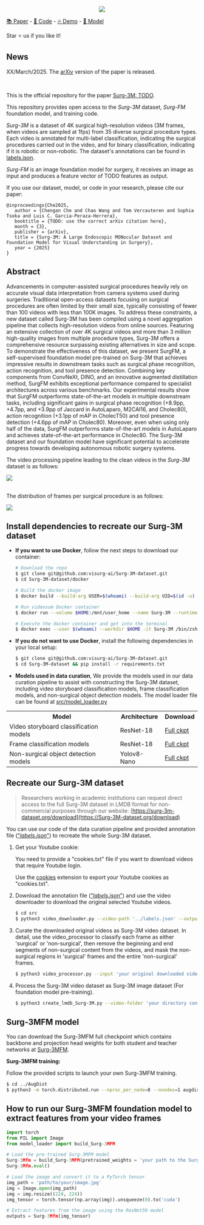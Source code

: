 <p align="center">
<img src="https://github.com/user-attachments/assets/d8e5f00e-49ab-4146-b2e5-481bd8bec4c4">
</p>

[📚 Paper](TODO) - [🤖 Code](src) - [🔥 Demo](TODO) - [🤗 Model](TODO)

Star ⭐ us if you like it!

## News

<!-- XX/March/2025. The [HuggingFace models and demo](TODO) are released. -->
<!--<br>-->
XX/March/2025. The [arXiv](TODO) version of the paper is released.

<br>

This is the official repository for the paper [Surg-3M: TODO](TODO).

This repository provides open access to the *Surg-3M* dataset, *Surg-FM* foundation model, and training code. 

*Surg-3M* is a dataset of 4K surgical high-resolution videos (3M frames, when videos are sampled at 1fps) from 35 diverse surgical procedure types. Each video is annotated for multi-label classification, indicating the surgical procedures carried out in the video, and for binary classification, indicating if it is robotic or non-robotic. The dataset's annotations can be found in [labels.json](https://github.com/visurg-ai/Surg-3M-dataset/blob/main/labels.json).

*Surg-FM* is an image foundation model for surgery, it receives an image as input and produces a feature vector of TODO features as output. 

<!--The website of our dataset is: [http://Surg-3M-dataset.org](https://Surg-3M-dataset.org)-->

If you use our dataset, model, or code in your research, please cite our paper:

```
@inproceedings{Che2025,
   author = {Chengan Che and Chao Wang and Tom Vercauteren and Sophia Tsoka and Luis C. Garcia-Peraza-Herrera},
   booktitle = {TODO: use the correct arXiv citation here},
   month = {3},
   publisher = {arXiv},
   title = {Surg-3M: A Large Endoscopic MONocular Dataset and Foundation Model for Visual Understanding in Surgery},
   year = {2025}
}
```

Abstract
--------

Advancements in computer-assisted surgical procedures heavily rely on accurate visual data interpretation from camera systems used during surgeries. Traditional open-access datasets focusing on surgical procedures are often limited by their small size, typically consisting of fewer than 100 videos with less than 100K images. To address these constraints, a new dataset called Surg-3M has been compiled using a novel aggregation pipeline that collects high-resolution videos from online sources. Featuring an extensive collection of over 4K surgical videos and more than 3 million high-quality images from multiple procedure types, Surg-3M offers a comprehensive resource surpassing existing alternatives in size and scope. To demonstrate the effectiveness of this dataset, we present SurgFM, a self-supervised foundation model pre-trained on Surg-3M that achieves impressive results in downstream tasks such as surgical phase recognition, action recognition, and tool presence detection. Combining key components from ConvNeXt, DINO, and an innovative augmented distillation method, SurgFM exhibits exceptional performance compared to specialist architectures across various benchmarks. Our experimental results show that SurgFM outperforms state-of-the-art models in multiple downstream tasks, including significant gains in surgical phase recognition (+8.9pp, +4.7pp, and +3.9pp of Jaccard in AutoLaparo, M2CAI16, and Cholec80), action recognition (+3.1pp of mAP in CholecT50) and tool presence detection (+4.6pp of mAP in Cholec80). Moreover, even when using only half of the data, SurgFM outperforms state-of-the-art models in AutoLaparo and achieves state-of-the-art performance in Cholec80. The Surg-3M dataset and our foundation model have significant potential to accelerate progress towards developing autonomous robotic surgery systems.

The video processing pipeline leading to the clean videos in the *Surg-3M* dataset is as follows:

<img src="https://github.com/user-attachments/assets/71a70e86-2b95-4d1b-aaf1-6e7e82af1671">

<br>
<br>

The distribution of frames per surgical procedure is as follows:

<img src="https://github.com/user-attachments/assets/c5bec4c5-124d-4910-8c88-d3c8a41f570f">


Install dependencies to recreate our Surg-3M dataset
--------------------------------------------------

* **If you want to use Docker**, follow the next steps to download our container:

   ```bash
   # Download the repo
   $ git clone git@github.com:visurg-ai/Surg-3M-dataset.git
   $ cd Surg-3M-dataset/docker

   # Build the docker image
   $ docker build --build-arg USER=$(whoami) --build-arg UID=$(id -u) --build-arg GID=$(id -g) -t chengan/Surg-3M:latest .

   # Run videosum Docker container
   $ docker run --volume $HOME:/mnt/user_home --name Surg-3M --runtime nvidia chengan/Surg-3M:latest &

   # Execute the docker container and get into the terminal
   $ docker exec --user $(whoami) --workdir $HOME -it Surg-3M /bin/zsh
   ```


* **If you do not want to use Docker**, install the following dependencies in your local setup:

   ```bash
   $ git clone git@github.com:visurg-ai/Surg-3M-dataset.git
   $ cd Surg-3M-dataset && pip install -r requirements.txt
   ```

* **Models used in data curation**, We provide the models used in our data curation pipeline to assist with constructing the Surg-3M dataset, including video storyboard classification models, frame classification models, and non-surgical object detection models. The model loader file can be found at [src/model_loader.py](https://github.com/visurg-ai/Surg-3M-dataset/blob/main/src/model_loader.py)

<div align="center">
<table style="margin-left: auto; margin-right: auto;">
  <tr>
    <th>Model</th>
    <th>Architecture</th>
    <th colspan="5">Download</th>
  </tr>
  <tr>
    <td>Video storyboard classification models</td>
    <td>ResNet-18</td>
    <td><a href="">Full ckpt</a></td>
  </tr>
  <tr>
    <td>Frame classification models</td>
    <td>ResNet-18</td>
    <td><a href="">Full ckpt</a></td>
  </tr>
  <tr>
    <td>Non-surgical object detection models</td>
    <td>Yolov8-Nano</td>
    <td><a href="">Full ckpt</a></td>
  </tr>
</table>
</div>

Recreate our Surg-3M dataset
--------------------------

> Researchers working in academic institutions can request direct access to the full Surg-3M dataset in LMDB format for non-commercial purposes through our website: [https://surg-3m-dataset.org/download](https://Surg-3M-dataset.org/download)

You can use our code of the data curation pipeline and provided annotation file (["*labels.json*"](https://github.com/visurg-ai/Surg-3M-dataset/blob/main/labels.json)) to recreate the whole Surg-3M dataset.

1. Get your Youtube cookie:

   You need to provide a "cookies.txt" file if you want to download videos that require Youtube login. 

   Use the [cookies](https://github.com/yt-dlp/yt-dlp/wiki/FAQ#how-do-i-pass-cookies-to-yt-dlp) extension to export your Youtube cookies as "cookies.txt".


2. Download the annotation file (["*labels.json*"](https://github.com/visurg-ai/Surg-3M-dataset/blob/main/labels.json)) and use the video downloader to download the original selected Youtube videos.

   ```bash
   $ cd src
   $ python3 video_downloader.py --video-path '../labels.json' --output 'your path to store the downloaded videos' --cookies 'your YouTube cookie file'
   ```

3. Curate the downloaded original videos as Surg-3M video dataset. In detail, use the video_processor to classify each frame as either 'surgical' or 'non-surgical', then remove the beginning and end segments of non-surgical content from the videos, and mask the non-surgical regions in 'surgical' frames and the entire 'non-surgical' frames.

   ```bash
   $ python3 video_processor.py --input 'your original downloaded video storage path' --input-json '../labels.json' --output 'your path to store the curated videos and their corresponding frame annotation files' --classify-models 'frame classification model' --segment-models 'non-surgical object detection models'
   ```



4. Process the Surg-3M video dataset as Surg-3M image dataset (For foundation model pre-training).

   ```bash
   $ python3 create_lmdb_Surg-3M.py --video-folder 'your directory containing the curated videos and their corresponding frame annotation files' --output-json 'your path for the json file to verify the videos and labels alignment' --lmdb-path 'your lmdb storage path'
   ```



Surg-3MFM model
-------------
You can download the Surg-3MFM full checkpoint which contains backbone and projection head weights for both student and teacher networks at <a href="">Surg-3MFM</a>.

**Surg-3MFM training:**

Follow the provided scripts to launch your own Surg-3MFM training.

```bash
$ cd ../AugDist
$ python3 -m torch.distributed.run --nproc_per_node=8 --nnodes=1 augdist.py --arch convnext_large --data_path 'Surg-3M dataset lmdb path' --output_dir 'your path to store the trained foundation model' --batch_size_per_gpu 40 --num_workers 10
```


How to run our Surg-3MFM foundation model to extract features from your video frames
----------------------------------------------------------------------------------

   ```python
   import torch
   from PIL import Image
   from model_loader import build_Surg-3MFM

   # Load the pre-trained Surg-3MFM model
   Surg-3Mfm = build_Surg-3MFM(pretrained_weights = 'your path to the Surg-3MFM')
   Surg-3Mfm.eval()

   # Load the image and convert it to a PyTorch tensor
   img_path = 'path/to/your/image.jpg'
   img = Image.open(img_path)
   img = img.resize((224, 224))
   img_tensor = torch.tensor(np.array(img)).unsqueeze(0).to('cuda')

   # Extract features from the image using the ResNet50 model
   outputs = Surg-3Mfm(img_tensor)
   ```



<!--
**Surg-3MFM performance:**

This figure shows the performance comparison between our foundation
model, Surg-3MFM, and the state-of-the-art (SotA) models. Our
evaluation focuses on three surgical downstream tasks and six
datasets. Surg-3MFM results are shown in bold, axis labels are presented in regular font.

<img src="https://github.com/user-attachments/assets/080ec843-fc11-4ec7-b669-0bc1de2bf16f">
-->



<!--
How to download more videos with specific procedure
---------------------------------------------------

```bash
$ cd src
$ python3 video_downloader.py --keyword 'robotic, cholecystectomy' --number 100 --cookies 'your own YouTube cookie file' --output 'your path to store the downloaded videos'
```
-->

<!--
How to classify videos as informative/uninformative after downloading more videos
---------------------------------------------------------------------------------

1. To begin with, ensure that you have installed the [videosum](https://github.com/luiscarlosgph/videosum) package correctly, including all its dependencies.

2. Run the video classifier to summarize videos into video storyboards, and then utilize our video storyboard classification models to classify each video as either 'surgical' or 'non-surgical'.

```bash
$ cd src
$ python3 video_classifier --input 'your directory containing the downloaded videos' --output 'your path to a json file which contains classification results' --models 'video storyboard classification models'
```
-->
